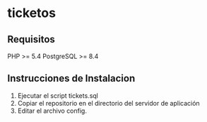 # ticketos


## Requisitos

PHP >= 5.4
PostgreSQL >= 8.4


## Instrucciones de Instalacion

1. Ejecutar el script tickets.sql
2. Copiar el repositorio en el directorio del servidor de aplicación
3. Editar el archivo config.

